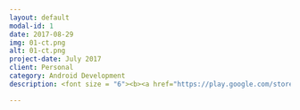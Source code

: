 ```yaml
---
layout: default
modal-id: 1
date: 2017-08-29
img: 01-ct.png
alt: 01-ct.png
project-date: July 2017
client: Personal
category: Android Development
description: <font size = "6"><b><a href="https://play.google.com/store/apps/details?id=imaginary.question.choosetogether">Choose Together</a></b></font> <br /> A decision making app with your friends! <br /> <br /> <a href="https://play.google.com/store/apps/details?id=imaginary.question.choosetogether">https://play.google.com/store/apps/details?id=imaginary.question.choosetogether</a> <br />

---
```

